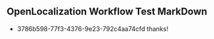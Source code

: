 ## OpenLocalization Workflow Test MarkDown
* 3786b598-77f3-4376-9e23-792c4aa74cfd thanks!

<!--HONumber=Aug16_HO3-->


